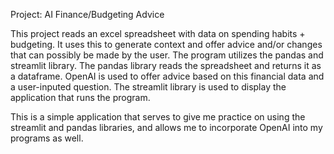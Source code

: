 Project: AI Finance/Budgeting Advice

This project reads an excel spreadsheet with data on spending habits + budgeting. It uses this to generate context and offer advice and/or changes that can possibly be made by the user. The program utilizes the pandas and streamlit library. The pandas library reads the spreadsheet and returns it as a dataframe. OpenAI is used to offer advice based on this financial data and a user-inputed question. The streamlit library is used to display the application that runs the program. 

This is a simple application that serves to give me practice on using the streamlit and pandas libraries, and allows me to incorporate OpenAI into my programs as well. 
